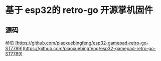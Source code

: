 # 基于 esp32的 retro-go 开源掌机固件



## 源码

参见 [https://github.com/piaoxuebingfeng/esp32-gamepad-retro-go-ST7789](https://github.com/piaoxuebingfeng/esp32-gamepad-retro-go-ST7789)

